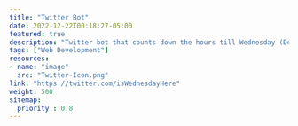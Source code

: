 ```yaml
---
title: "Twitter Bot"
date: 2022-12-22T00:18:27-05:00
featured: true
description: "Twitter bot that counts down the hours till Wednesday (Deactivated)"
tags: ["Web Development"]
resources:
- name: "image"
  src: "Twitter-Icon.png"
link: "https://twitter.com/isWednesdayHere"
weight: 500
sitemap:
  priority : 0.8
---
```

